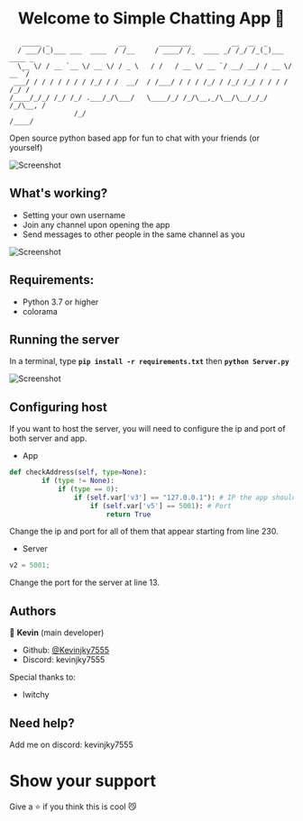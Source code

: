 <h1 align="center">Welcome to Simple Chatting App 👋</h1>

```
   _____ _                 __        ________          __  __  _            
  / ___/(_)___ ___  ____  / /__     / ____/ /_  ____ _/ /_/ /_(_)___  ____ _
  \__ \/ / __ `__ \/ __ \/ / _ \   / /   / __ \/ __ `/ __/ __/ / __ \/ __ `/
 ___/ / / / / / / / /_/ / /  __/  / /___/ / / / /_/ / /_/ /_/ / / / / /_/ / 
/____/_/_/ /_/ /_/ .___/_/\___/   \____/_/ /_/\__,_/\__/\__/_/_/ /_/\__, /  
                /_/                                                /____/
```

Open source python based app for fun to chat with your friends (or yourself)

![Screenshot](https://media.discordapp.net/attachments/861707176064974868/1182027029244284988/image.png)

## What's working?
- Setting your own username
- Join any channel upon opening the app
- Send messages to other people in the same channel as you

![Screenshot](https://cdn.discordapp.com/attachments/861707176064974868/1182032860778090676/image.png)

## Requirements:
- Python 3.7 or higher
- colorama

## Running the server
In a terminal, type __`pip install -r requirements.txt`__ then __`python Server.py`__

![Screenshot](https://cdn.discordapp.com/attachments/861707176064974868/1182032559580917871/image.png)

## Configuring host
If you want to host the server, you will need to configure the ip and port of both server and app.

- App
```py
def checkAddress(self, type=None):
        if (type != None):
            if (type == 0):
                if (self.var['v3'] == "127.0.0.1"): # IP the app should connect to
                    if (self.var['v5'] == 5001): # Port
                        return True
```

Change the ip and port for all of them that appear starting from line 230.

- Server
```py
v2 = 5001;
```

Change the port for the server at line 13.

## Authors

👤 **Kevin** (main developer)

* Github: [@Kevinjky7555](https://github.com/Kevinjky7555)
* Discord: kevinjky7555

Special thanks to:
* lwitchy

## Need help?
Add me on discord: kevinjky7555

# Show your support
Give a ⭐️ if you think this is cool 😼
